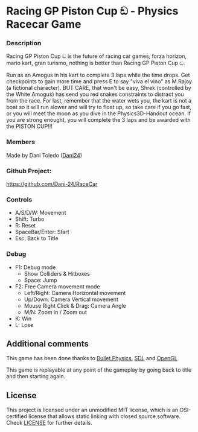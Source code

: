 # Racing GP Piston Cup ඞ - Physics Racecar Game

### Description
Racing GP Piston Cup ඞ is the future of racing car games, forza horizon, mario kart, gran turismo, nothing is better than Racing GP Piston Cup ඞ.

Run as an Amogus in his kart to complete 3 laps while the time drops. Get checkpoints to gain more time and press E to say "viva el vino" as M.Rajoy (a fictional character).
BUT CARE, that won't be easy, Shrek (controlled by the White Amogus) has send you red snakes constraints to distract you from the race.
For last, remember that the water wets you, the kart is not a boat so it will run slower and will try to float up, so take care if you go fast, or you will meet the moon as you dive in the Physics3D-Handout ocean.
If you are strong enought, you will complete the 3 laps and be awarded with the PISTON CUP!!!

### Members

Made by Dani Toledo ([Dani24](https://github.com/Dani-24))

### Github Project:

https://github.com/Dani-24/RaceCar

### Controls

- A/S/D/W: Movement
- Shift: Turbo
- R: Reset
- SpaceBar/Enter: Start
- Esc: Back to Title

### Debug

- F1: Debug mode
	- Show Colliders & Hitboxes
	- Space: Jump
- F2: Free Camera movement mode
	- Left/Right: Camera Horizontal movement
	- Up/Down: Camera Vertical movement
	- Mouse Right Click & Drag: Camera Angle
	- M/N: Zoom in / Zoom out
- K: Win 
- L: Lose

## Additional comments
This game has been done thanks to [Bullet Physics](https://pybullet.org/wordpress/), [SDL](https://www.libsdl.org/index.php) and [OpenGL](https://www.opengl.org/)

This game is replayable at any point of the gameplay by going back to title and then starting again.
  
## License
This project is licensed under an unmodified MIT license, which is an OSI-certified license that allows static linking with closed source software. Check [LICENSE](https://github.com/Dani-24/RaceCar/blob/main/LICENSE) for further details.
